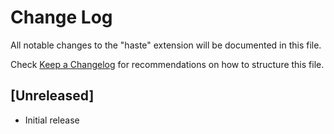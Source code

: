 # Change Log
All notable changes to the "haste" extension will be documented in this file.

Check [Keep a Changelog](http://keepachangelog.com/) for recommendations on how to structure this file.

## [Unreleased]
- Initial release